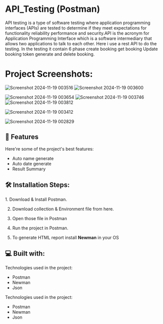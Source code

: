 # API_Testing (Postman)
API testing is a type of software testing where application programming interfaces (APIs) are tested to determine if they meet expectations for functionality reliability performance and security.API is the acronym for Application Programming Interface which is a software intermediary that allows two applications to talk to each other. Here i use a rest API to do the testing. In the testing it contain 6 phase create booking get booking Update booking token generate and delete booking.

<h1>Project Screenshots:</h1>

![Screenshot 2024-11-19 003516](https://github.com/user-attachments/assets/301c7afc-fb4f-4831-91dc-bfec82e8b257)
![Screenshot 2024-11-19 003600](https://github.com/user-attachments/assets/04b62fb8-7d26-477b-b384-583e0bb3bc80)

![Screenshot 2024-11-19 003654](https://github.com/user-attachments/assets/ecfef261-7070-4848-b51c-e0836d20e186)
![Screenshot 2024-11-19 003746](https://github.com/user-attachments/assets/76feb1b9-f54b-4026-8481-32cd2e0411ad)
![Screenshot 2024-11-19 003812](https://github.com/user-attachments/assets/ed09f026-241f-4951-99b4-8486708b74c6)

![Screenshot 2024-11-19 003412](https://github.com/user-attachments/assets/5a9e72bc-ef65-4f82-8ad3-4e4ea9c13a2d)

![Screenshot 2024-11-19 002829](https://github.com/user-attachments/assets/2f6f56ff-3b29-411a-84f6-46f0739b6216)

<h2>🧐 Features </h2>
<p>Here're some of the project's best features:

- Auto name generate
- Auto date generate
- Result Summary
</p>

<h2>🛠️ Installation Steps: </h2>
<p>
  1. Download & Install Postman.

2. Download collection & Environment file from here.

3. Open those file in Postman

4. Run the project in Postman.

5. To generate HTML report install <b>Newman</b> in your OS
</p>

<h2>💻 Built with: </h2>
<p>
  Technologies used in the project:

- Postman
- Newman
- Json
</p>

<p>
  Technologies used in the project:

- Postman
- Newman
- Json
</p>
